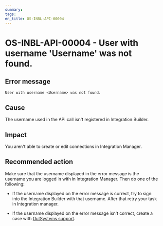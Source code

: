 ```yaml
---
summary:
tags:
en_title: OS-INBL-API-00004
---
```


# OS-INBL-API-00004 - User with username 'Username' was not found.

## Error message

`User with username <Username> was not found.`

## Cause

The username used in the API call isn't registered in Integration Builder.

## Impact

You aren't able to create or edit connections in Integration Manager.

## Recommended action

Make sure that the username displayed in the error message is the username you are logged in with in Integration Manager.
Then do one of the following:

* If the username displayed on the error message is correct, try to sign into the Integration Builder with that username. After that retry your task in Integration manager.

* If the username displayed on the error message isn't correct, create a case with [OutSystems support](https://success.outsystems.com/Support).
